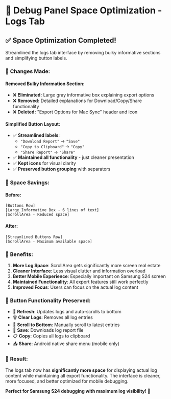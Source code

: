 # 📱 Debug Panel Space Optimization - Logs Tab

## ✅ **Space Optimization Completed!**

Streamlined the logs tab interface by removing bulky informative sections and simplifying button labels.

### 🔧 **Changes Made:**

#### **Removed Bulky Information Section:**
- ❌ **Eliminated:** Large gray informative box explaining export options
- ❌ **Removed:** Detailed explanations for Download/Copy/Share functionality
- ❌ **Deleted:** "Export Options for Mac Sync" header and icon

#### **Simplified Button Layout:**
- ✅ **Streamlined labels**:
  - `"Download Report"` → `"Save"`
  - `"Copy to Clipboard"` → `"Copy"` 
  - `"Share Report"` → `"Share"`
- ✅ **Maintained all functionality** - just cleaner presentation
- ✅ **Kept icons** for visual clarity
- ✅ **Preserved button grouping** with separators

### 📐 **Space Savings:**

#### **Before:**
```
[Buttons Row]
[Large Informative Box - 6 lines of text]
[ScrollArea - Reduced space]
```

#### **After:**
```
[Streamlined Buttons Row]
[ScrollArea - Maximum available space]
```

### 🎯 **Benefits:**

1. **More Log Space**: ScrollArea gets significantly more screen real estate
2. **Cleaner Interface**: Less visual clutter and information overload
3. **Better Mobile Experience**: Especially important on Samsung S24 screen
4. **Maintained Functionality**: All export features still work perfectly
5. **Improved Focus**: Users can focus on the actual log content

### 📱 **Button Functionality Preserved:**

- 🔄 **Refresh**: Updates logs and auto-scrolls to bottom
- 🗑️ **Clear Logs**: Removes all log entries  
- 📍 **Scroll to Bottom**: Manually scroll to latest entries
- 💾 **Save**: Downloads log report file
- 📋 **Copy**: Copies all logs to clipboard
- 📤 **Share**: Android native share menu (mobile only)

### 🚀 **Result:**

The logs tab now has **significantly more space** for displaying actual log content while maintaining all export functionality. The interface is cleaner, more focused, and better optimized for mobile debugging.

**Perfect for Samsung S24 debugging with maximum log visibility! 🎯**
